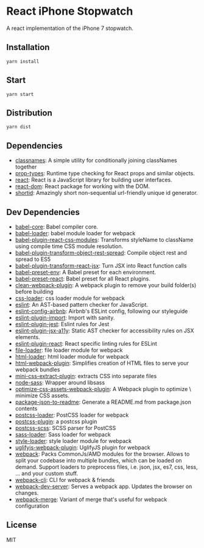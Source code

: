 # React iPhone Stopwatch
A react implementation of the iPhone 7 stopwatch.

## Installation
    yarn install
  
## Start
    yarn start    

## Distribution
    yarn dist
    
## Dependencies

- [classnames](https://ghub.io/classnames): A simple utility for conditionally joining classNames together
- [prop-types](https://ghub.io/prop-types): Runtime type checking for React props and similar objects.
- [react](https://ghub.io/react): React is a JavaScript library for building user interfaces.
- [react-dom](https://ghub.io/react-dom): React package for working with the DOM.
- [shortid](https://ghub.io/shortid): Amazingly short non-sequential url-friendly unique id generator.

## Dev Dependencies

- [babel-core](https://ghub.io/babel-core): Babel compiler core.
- [babel-loader](https://ghub.io/babel-loader): babel module loader for webpack
- [babel-plugin-react-css-modules](https://ghub.io/babel-plugin-react-css-modules): Transforms styleName to className using compile time CSS module resolution.
- [babel-plugin-transform-object-rest-spread](https://ghub.io/babel-plugin-transform-object-rest-spread): Compile object rest and spread to ES5
- [babel-plugin-transform-react-jsx](https://ghub.io/babel-plugin-transform-react-jsx): Turn JSX into React function calls
- [babel-preset-env](https://ghub.io/babel-preset-env): A Babel preset for each environment.
- [babel-preset-react](https://ghub.io/babel-preset-react): Babel preset for all React plugins.
- [clean-webpack-plugin](https://ghub.io/clean-webpack-plugin): A webpack plugin to remove your build folder(s) before building
- [css-loader](https://ghub.io/css-loader): css loader module for webpack
- [eslint](https://ghub.io/eslint): An AST-based pattern checker for JavaScript.
- [eslint-config-airbnb](https://ghub.io/eslint-config-airbnb): Airbnb&#39;s ESLint config, following our styleguide
- [eslint-plugin-import](https://ghub.io/eslint-plugin-import): Import with sanity.
- [eslint-plugin-jest](https://ghub.io/eslint-plugin-jest): Eslint rules for Jest
- [eslint-plugin-jsx-a11y](https://ghub.io/eslint-plugin-jsx-a11y): Static AST checker for accessibility rules on JSX elements.
- [eslint-plugin-react](https://ghub.io/eslint-plugin-react): React specific linting rules for ESLint
- [file-loader](https://ghub.io/file-loader): file loader module for webpack
- [html-loader](https://ghub.io/html-loader): html loader module for webpack
- [html-webpack-plugin](https://ghub.io/html-webpack-plugin): Simplifies creation of HTML files to serve your webpack bundles
- [mini-css-extract-plugin](https://ghub.io/mini-css-extract-plugin): extracts CSS into separate files
- [node-sass](https://ghub.io/node-sass): Wrapper around libsass
- [optimize-css-assets-webpack-plugin](https://ghub.io/optimize-css-assets-webpack-plugin): A Webpack plugin to optimize \ minimize CSS assets.
- [package-json-to-readme](https://ghub.io/package-json-to-readme): Generate a README.md from package.json contents
- [postcss-loader](https://ghub.io/postcss-loader): PostCSS loader for webpack
- [postcss-plugin](https://ghub.io/postcss-plugin): a postcss plugin
- [postcss-scss](https://ghub.io/postcss-scss): SCSS parser for PostCSS
- [sass-loader](https://ghub.io/sass-loader): Sass loader for webpack
- [style-loader](https://ghub.io/style-loader): style loader module for webpack
- [uglifyjs-webpack-plugin](https://ghub.io/uglifyjs-webpack-plugin): UglifyJS plugin for webpack
- [webpack](https://ghub.io/webpack): Packs CommonJs/AMD modules for the browser. Allows to split your codebase into multiple bundles, which can be loaded on demand. Support loaders to preprocess files, i.e. json, jsx, es7, css, less, ... and your custom stuff.
- [webpack-cli](https://ghub.io/webpack-cli): CLI for webpack &amp; friends
- [webpack-dev-server](https://ghub.io/webpack-dev-server): Serves a webpack app. Updates the browser on changes.
- [webpack-merge](https://ghub.io/webpack-merge): Variant of merge that&#39;s useful for webpack configuration

## License

MIT
